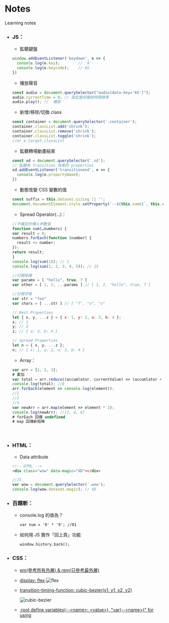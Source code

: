 # Notes
Learning notes

* ### JS：
    - 監聽鍵盤
    
    ```js
    window.addEventListener('keydown', e => {
      console.log(e.key);        // `A`
      console.log(e.keycode);    // 65
    })
    ```
    
    - 播放聲音
    
    ```js
    const audio = document.querySelector("audio[data-key='65']");
    audio.currentTime = 0; // 設定當前播放時間歸零
    audio.play(); //  播放
    ```
    
    - 新增/移除/切換 class

    ```js
    const container = document.querySelector('.container');
    container.classList.add('shrink');
    container.classList.remove('shrink');
    container.classList.toggle('shrink');
    //or e.target.classList
    ```
    
    - 監聽轉場動畫結束
    
    ```js
    const xd = document.querySelector('.xd');
    // 監聽有 transition 效果的 properties
    xd.addEventListener('transitionend', e => {
      console.log(e.propertyName);
    })
    ```
    
    - 動態改變 CSS 變數的值
    
    ```js
    const suffix = this.dataset.sizing || '';
    document.documentElement.style.setProperty(`--${this.name}`, this.value + suffix);
    ```
    
    - Spread Operator(...)：
    
    ```js
    //不確定的傳入參數值
    function sum(…numbers) {
    var result = 0;
    numbers.forEach(function (number) {
      result += number;
    });
    return result;
    }
    console.log(sum(1)); // 1
    console.log(sum(1, 2, 3, 4, 5)); // 15
    
    //打開矩陣
    var params = [ "hello", true, 7 ]
    var other = [ 1, 2, ...params ] // [ 1, 2, "hello", true, 7 ]
    
    //分開字串
    var str = "foo"
    var chars = [ ...str ] // [ "f", "o", "o" 
    
    // Rest Properties
    let { x, y, ...z } = { x: 1, y: 2, a: 3, b: 4 };
    x; // 1
    y; // 2
    z; // { a: 3, b: 4 }
    
    // Spread Properties
    let n = { x, y, ...z };
    n; // { x: 1, y: 2, a: 3, b: 4 }
    ```
    
    
    - Array：
    
    ```js
    var arr = [1, 2, 3];
    # 累加
    var total = arr.reduce((accumlator, currentValue) => (accumlator + currentValue), initialValue);
    console.log(total); //6
    arr.forEach(element => console.log(element));
    //1
    //2
    //3
    var newArr = arr.map(element => element * 2);
    console.log(newArr); //[2, 4, 6]
    # forEach 回傳 undefined
    # map 回傳新矩陣
    ```
         
* ### HTML：
    - Data attribute
    
    ```html
    <!-- HTML -->
    <div class="wow" data-magic="XD"></div>
    ```
    
    ```js
    //JS
    var wow = document.querySelector('.wow');    
    console.log(wow.dataset.magic); // XD
    ```
    
* ### 百題斬：  
    - console.log 的值為？  
    
        `var num = '9' * '9'; //81`
    - 如何用 JS 實作「回上頁」功能

        `window.history.back();`
* ### CSS：
    - [em(參考所有外層) & rem(只參考最外層)](http://www.hexschool.com/2016/01/02/2016-08-08-em-vs-rem/)
    - [display: flex](https://wcc723.github.io/css/2017/07/21/css-flex/)
    ![flex](https://firebasestorage.googleapis.com/v0/b/casper-de5d5.appspot.com/o/images%2Fblog%2Falign-items.png?alt=media&token=8cba0693-c9bc-4bcd-8d92-0055efa1a83c)
    - [transition-timing-function: cubic-bezier(x1, y1, x2, y2)](https://developer.mozilla.org/zh-TW/docs/Web/CSS/CSS_Transitions/Using_CSS_transitions)
    
        ![cubic-bezier](https://developer.mozilla.org/@api/deki/files/5226/=transition-timing-function.png)
    - [:root define variables(--\<name\>: \<value\>), "var(--\<name\>)" for using](https://developer.mozilla.org/en-US/docs/Web/CSS/:root)
    
